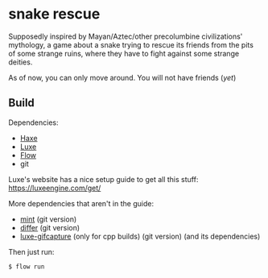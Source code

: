 # snake rescue

Supposedly inspired by Mayan/Aztec/other precolumbine civilizations' mythology, a game about a snake trying to rescue its friends from the pits of some strange ruins, where they have to fight against some strange deities.

As of now, you can only move around. You will not have friends (_yet_)

## Build

Dependencies:
  - [Haxe](https://haxe.org/)
  - [Luxe](https://luxeengine.com/)
  - [Flow](https://snowkit.github.io/flow/)
  - git

Luxe's website has a nice setup guide to get all this stuff: https://luxeengine.com/get/

More dependencies that aren't in the guide:
  - [mint](https://snowkit.github.io/mint/) (git version)
  - [differ](https://snowkit.github.io/differ/) (git version)
  - [luxe-gifcapture](https://github.com/underscorediscovery/luxe-gifcapture) (only for cpp builds) (git version) (and its dependencies)

Then just run:
```bash
$ flow run
```
